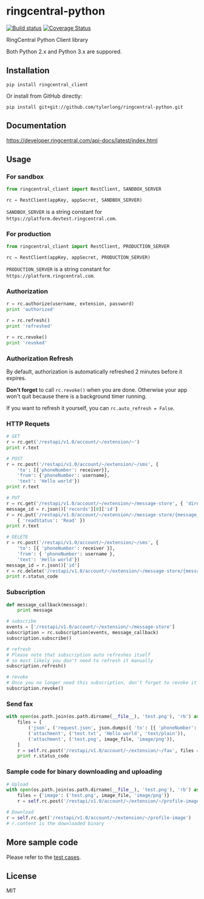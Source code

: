# ringcentral-python

[![Build status](https://api.travis-ci.org/tylerlong/ringcentral-python.svg?branch=master)](https://travis-ci.org/tylerlong/ringcentral-python)
[![Coverage Status](https://coveralls.io/repos/github/tylerlong/ringcentral-python/badge.svg?branch=master)](https://coveralls.io/github/tylerlong/ringcentral-python?branch=master)

RingCentral Python Client library

Both Python 2.x and Python 3.x are suppored.


## Installation

```
pip install ringcentral_client
```

Or install from GitHub directly:

```
pip install git+git://github.com/tylerlong/ringcentral-python.git
```


## Documentation

https://developer.ringcentral.com/api-docs/latest/index.html


## Usage


### For sandbox

```python
from ringcentral_client import RestClient, SANDBOX_SERVER

rc = RestClient(appKey, appSecret, SANDBOX_SERVER)
```

`SANDBOX_SERVER` is a string constant for `https://platform.devtest.ringcentral.com`.


### For production

```python
from ringcentral_client import RestClient, PRODUCTION_SERVER

rc = RestClient(appKey, appSecret, PRODUCTION_SERVER)
```

`PRODUCTION_SERVER` is a string constant for `https://platform.ringcentral.com`.


### Authorization

```python
r = rc.authorize(username, extension, password)
print 'authorized'

r = rc.refresh()
print 'refreshed'

r = rc.revoke()
print 'revoked'
```


### Authorization Refresh

By default, authorization is automatically refreshed 2 minutes before it expires.

**Don't forget** to call `rc.revoke()` when you are done.
Otherwise your app won't quit because there is a background timer running.

If you want to refresh it yourself, you can `rc.auto_refresh = False`.



### HTTP Requets

```python
# GET
r = rc.get('/restapi/v1.0/account/~/extension/~')
print r.text

# POST
r = rc.post('/restapi/v1.0/account/~/extension/~/sms', {
    'to': [{'phoneNumber': receiver}],
    'from': {'phoneNumber': username},
    'text': 'Hello world'})
print r.text

# PUT
r = rc.get('/restapi/v1.0/account/~/extension/~/message-store', { 'direction': 'Outbound' })
message_id = r.json()['records'][0]['id']
r = rc.put('/restapi/v1.0/account/~/extension/~/message-store/{message_id}'.format(message_id = message_id),
    { 'readStatus': 'Read' })
print r.text

# DELETE
r = rc.post('/restapi/v1.0/account/~/extension/~/sms', {
    'to': [{ 'phoneNumber': receiver }],
    'from': { 'phoneNumber': username },
    'text': 'Hello world'})
message_id = r.json()['id']
r = rc.delete('/restapi/v1.0/account/~/extension/~/message-store/{message_id}'.format(message_id = message_id), { 'purge': False })
print r.status_code
```


### Subscription

```python
def message_callback(message):
    print message

# subscribe
events = ['/restapi/v1.0/account/~/extension/~/message-store']
subscription = rc.subscription(events, message_callback)
subscription.subscribe()

# refresh
# Please note that subscription auto refreshes itself
# so most likely you don't need to refresh it manually
subscription.refresh()

# revoke
# Once you no longer need this subscription, don't forget to revoke it
subscription.revoke()
```


### Send fax

```python
with open(os.path.join(os.path.dirname(__file__), 'test.png'), 'rb') as image_file:
    files = [
        ('json', ('request.json', json.dumps({ 'to': [{ 'phoneNumber': self.receiver }] }), 'application/json')),
        ('attachment', ('test.txt', 'Hello world', 'text/plain')),
        ('attachment', ('test.png', image_file, 'image/png')),
    ]
    r = self.rc.post('/restapi/v1.0/account/~/extension/~/fax', files = files)
    print r.status_code
```


### Sample code for binary downloading and uploading

```python
# Upload
with open(os.path.join(os.path.dirname(__file__), 'test.png'), 'rb') as image_file:
    files = {'image': ('test.png', image_file, 'image/png')}
    r = self.rc.post('/restapi/v1.0/account/~/extension/~/profile-image', files = files)

# Download
r = self.rc.get('/restapi/v1.0/account/~/extension/~/profile-image')
# r.content is the downloaded binary
```


## More sample code

Please refer to the [test cases](https://github.com/tylerlong/ringcentral-python/tree/master/test).


## License

MIT
